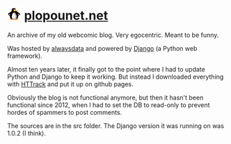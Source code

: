 # ![ ](https://github.com/jlaumon/old-blogbd/blob/master/pingus/wait.gif) [plopounet.net](http://plopounet.net)
An archive of my old webcomic blog. Very egocentric. Meant to be funny.

Was hosted by [alwaysdata](https://www.alwaysdata.com) and powered by [Django](https://www.djangoproject.com/) (a Python web framework). 

Almost ten years later, it finally got to the point where I had to update Python and Django to keep it working. But instead I downloaded everything with [HTTrack](https://www.httrack.com/) and put it up on github pages.

Obviously the blog is not functional anymore, but then it hasn't been functional since 2012, when I had to set the DB to read-only to prevent hordes of spammers to post comments.

The sources are in the src folder. The Django version it was running on was 1.0.2 (I think).
